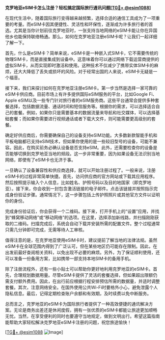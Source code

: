 **克罗地亚eSIM卡怎么注册？轻松搞定国际旅行通讯问题[[TG💪+ @esim1088](https://t.me/s/esim1088)]**

在现代生活中，随着国际旅行变得越来越频繁，选择合适的通信工具成为了一项重要的考量。而eSIM卡因其便捷性、灵活性和环保性，逐渐成为许多旅行者的首选。尤其是当你计划前往克罗地亚时，一张支持当地网络的eSIM卡能让你在异国他乡也能保持联络畅通。那么，如何在克罗地亚注册eSIM卡呢？让我们一起详细了解一下。

首先，什么是eSIM卡？简单来说，eSIM卡是一种嵌入式SIM卡，它不需要传统的物理SIM卡，而是直接集成到设备中。这意味着你可以通过网络下载运营商提供的虚拟SIM卡，从而实现即时激活和使用。这种技术不仅减少了携带实体SIM卡的麻烦，还大大降低了丢失或损坏的风险。对于经常出国的人来说，eSIM卡无疑是一个福音。

接下来，我们来探讨如何在克罗地亚注册eSIM卡。第一步当然是选择一家可靠的eSIM卡供应商。目前市场上有许多提供国际eSIM服务的平台，比如Google Fi、Apple eSIM以及一些专门针对旅行者的eSIM服务商。这些平台通常会提供多种套餐选择，包括数据流量、通话时间和短信服务等。根据你的需求，可以选择适合自己的套餐。例如，如果你只是需要基本的数据流量来导航和社交媒体，可以选择基础套餐；而如果你需要进行视频通话或者下载大文件，则可能需要更高级别的套餐。

确定好供应商后，你需要确保自己的设备支持eSIM功能。大多数新款智能手机和平板电脑都已支持eSIM技术，但如果你使用的是一些较旧型号的设备，可能不兼容。因此，在购买前务必确认设备是否支持eSIM。此外，还需要检查你的设备是否能够切换到克罗地亚当地的频段。这一步非常重要，因为如果设备无法识别当地网络，即使有了eSIM卡也无济于事。

一旦确认了设备兼容性和供应商选择，就可以开始注册过程了。一般来说，注册eSIM卡的过程非常简单快捷。首先，访问供应商的官方网站或下载其应用程序。然后按照提示输入个人信息，比如姓名、护照号码以及目的地国家（即克罗地亚）。接下来，你会收到一封包含激活链接的电子邮件。点击该链接并按照指示完成身份验证步骤。通常情况下，这一步骤包括上传护照照片或其他官方文件以证明你的身份。

完成身份验证后，你会获得一个二维码。接下来，打开手机上的“设置”应用，并找到“蜂窝移动网络”或“移动网络”的选项。在这里，选择添加新线路，并扫描刚刚获取的二维码。扫描完成后，系统会自动下载并安装所需的配置文件。整个过程通常只需几分钟即可完成，无需等待人工审核。

值得注意的是，在克罗地亚使用eSIM卡时，建议提前了解当地的法律法规。虽然eSIM卡在全球范围内得到了广泛认可，但在某些地区仍可能存在限制。因此，在出发前最好查阅相关资料，以免出现不必要的麻烦。另外，为了保证顺利使用，还可以准备一份备用方案，比如携带一部支持本地SIM卡的备用手机。

除了注册流程外，还有一些小贴士可以帮助你更好地利用克罗地亚的eSIM卡。首先，合理规划数据用量。尽管eSIM卡提供了灵活的套餐选择，但如果超出限额仍需支付额外费用。因此，在出行前应根据行程安排预估所需的数据量，并适时调整套餐。其次，注意网络安全。在国外使用公共Wi-Fi时要格外小心，避免泄露个人隐私信息。最后，记得定期检查账户余额和有效期，及时续费以免中断服务。

总而言之，克罗地亚的eSIM卡为国际旅行者提供了一种高效便捷的通讯解决方案。无论是商务出差还是休闲度假，拥有一张优质的eSIM卡都能让旅途更加顺畅无忧。当然，在享受便利的同时也要遵守当地规定，做到文明出行。希望这篇指南能帮助大家轻松解决克罗地亚eSIM卡注册的问题，祝您旅途愉快！

[[TG💪+ @esim1088](https://t.me/s/esim1088) ![Image](https://i.postimg.cc/4NQfJmqS/Snipaste-2025-05-13-00-14-12.png)]